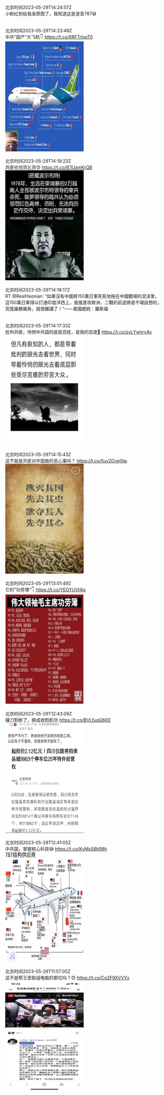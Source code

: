 北京时间2023-05-29T14:24:57Z<br>小粉红别给我发原图了，我知道这是波音787😅<br><br><br>北京时间2023-05-29T14:23:48Z<br>中共“国产”大飞机👇 https://t.co/6RFTrlxqT0<br><img src='/temp/image/2023/u-Month-5/1663068604240375814_0.jpg' width='250' height='350'><br><br>北京时间2023-05-29T14:19:23Z<br>共匪也怕货比货😓 https://t.co/IE1UamKrQB<br><img src='/temp/image/2023/u-Month-5/1663067492837892103_0.jpg' width='250' height='350'><br><br>北京时间2023-05-29T14:18:17Z<br>RT @RealHaonian: “如果沒有中國將150萬日軍死死地拖在中國戰場的泥淖里，這150萬日軍得以打通印度洋西上，直接進攻歐洲，二戰的前途將是不堪設想的，究竟誰勝誰負，就很難講了！”——美國總統：羅斯福<br><br><br>北京时间2023-05-29T14:17:33Z<br>批判共匪，怜悯中共国的底层百姓，是我的态度🙏 https://t.co/zvLYwhrv4v<br><img src='/temp/image/2023/u-Month-5/1663067031523172354_0.jpg' width='250' height='350'><br><br>北京时间2023-05-29T14:15:43Z<br>这不就是共匪对中国做的恶心事吗？ https://t.co/5uvZOve0Iw<br><img src='/temp/image/2023/u-Month-5/1663066573173846017_0.jpg' width='250' height='350'><br><br>北京时间2023-05-29T13:01:49Z<br>它的“功劳簿”👇 https://t.co/YEGYUVI4jx<br><img src='/temp/image/2023/u-Month-5/1663047973230772231_0.jpg' width='250' height='350'><br><br>北京时间2023-05-29T12:43:09Z<br>镰刀割断了，换成收割机😓 https://t.co/BVLfuqQ6KE<br><img src='/temp/image/2023/u-Month-5/1663043277501923329_0.jpg' width='250' height='350'><br><br>北京时间2023-05-29T12:41:05Z<br>中共国，掌握核心科技😅 https://t.co/KyMsS6h98h<br><img src='/temp/image/2023/u-Month-5/1663042754325381122_0.jpg' width='250' height='350'><br><br>北京时间2023-05-29T11:57:05Z<br>这不是帮王思聪组电脑的那位吗？😓 https://t.co/Co2F9XVVYx<br><img src='/temp/image/2023/u-Month-5/1663031683728433152_0.jpg' width='250' height='350'><br><br>